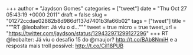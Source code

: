 
+++
author = "Jaydson Gomes"
categories = ["tweet"]
date = "Thu Oct 27 05:43:19 +0000 2011"
draft = false
slug = "01272ccdae02882b8d986df137d7401b3fa66b02"
tags = ["tweet"]
title = """RT @leobalter: Já viu o d..."""
tweet = true
micro = true
tweet_url = "https://twitter.com/jaydson/status/129432971299127296"
+++
RT @leobalter: Já viu o desafio 15 do @maujor? http://t.co/BAb8NmiH e a resposta mais troll possível: http://t.co/CiI18PUB
